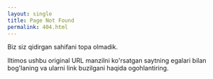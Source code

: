 ```yaml
---
layout: single
title: Page Not Found
permalink: 404.html
---
```


Biz siz qidirgan sahifani topa olmadik.

Iltimos ushbu original URL manzilni ko'rsatgan saytning egalari bilan bog'laning va ularni link buzilgani haqida ogohlantiring.
